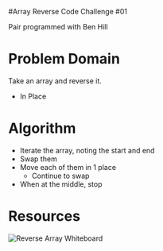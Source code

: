 #Array Reverse Code Challenge #01 

Pair programmed with Ben Hill 

# Problem Domain

Take an array and reverse it.
- In Place

# Algorithm

- Iterate the array, noting the start and end
- Swap them
- Move each of them in 1 place
  - Continue to swap
- When at the middle, stop

# Resources

![Reverse Array Whiteboard](CodeChallenge1.png)


